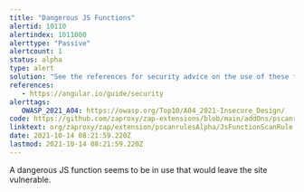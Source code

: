 ```yaml
---
title: "Dangerous JS Functions"
alertid: 10110
alertindex: 1011000
alerttype: "Passive"
alertcount: 1
status: alpha
type: alert
solution: "See the references for security advice on the use of these functions."
references:
   - https://angular.io/guide/security
alerttags: 
   OWASP_2021_A04: https://owasp.org/Top10/A04_2021-Insecure_Design/
code: https://github.com/zaproxy/zap-extensions/blob/main/addOns/pscanrulesAlpha/src/main/java/org/zaproxy/zap/extension/pscanrulesAlpha/JsFunctionScanRule.java
linktext: org/zaproxy/zap/extension/pscanrulesAlpha/JsFunctionScanRule.java
date: 2021-10-14 08:21:59.220Z
lastmod: 2021-10-14 08:21:59.220Z
---
```

A dangerous JS function seems to be in use that would leave the site vulnerable.
